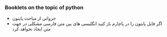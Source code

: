 ### Booklets on the topic of python
- جزواتی از مباحث پایتون
- اگر فایل پایتون را در پاچارم باز کنید انگلیسی های بین متن فارسی مشکلی در جهت متن ایجاد نخواهد کرد
